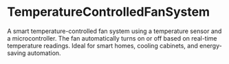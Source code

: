 # TemperatureControlledFanSystem
A smart temperature-controlled fan system using a temperature sensor and a microcontroller. The fan automatically turns on or off based on real-time temperature readings. Ideal for smart homes, cooling cabinets, and energy-saving automation.
